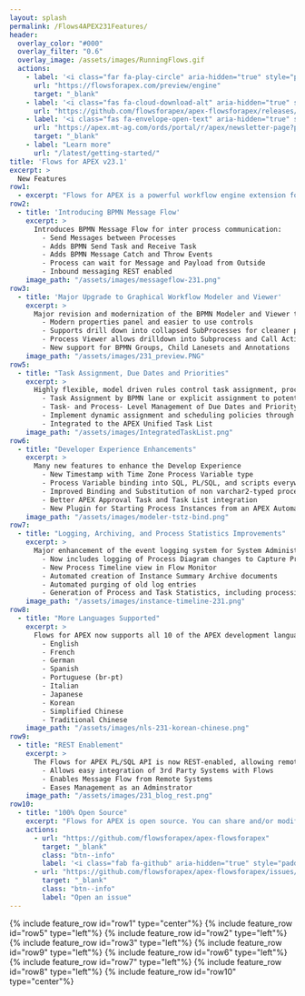```yaml
---
layout: splash
permalink: /Flows4APEX231Features/
header:
  overlay_color: "#000"
  overlay_filter: "0.6"
  overlay_image: /assets/images/RunningFlows.gif
  actions:
    - label: '<i class="far fa-play-circle" aria-hidden="true" style="padding-right: 5px;"></i>Try now'
      url: "https://flowsforapex.com/preview/engine"
      target: "_blank"
    - label: '<i class="fas fa-cloud-download-alt" aria-hidden="true" style="padding-right: 5px;"></i>Download'
      url: "https://github.com/flowsforapex/apex-flowsforapex/releases/download/v23.1/FlowsforAPEX_v23.1.zip"
    - label: '<i class="fas fa-envelope-open-text" aria-hidden="true" style="padding-right: 5px;"></i>Subscribe'
      url: "https://apex.mt-ag.com/ords/portal/r/apex/newsletter-page?p8_source_page=FLOWSFORAPEX"
      target: "_blank"
    - label: "Learn more"
      url: "/latest/getting-started/"
title: 'Flows for APEX v23.1'
excerpt: >
  New Features
row1:
  - excerpt: "Flows for APEX is a powerful workflow engine extension for Oracle APEX applications. Model your business processes with BPMN, develop your process steps in APEX, and monitor your running processes with the Flows for APEX application. Version 23.1 adds powerful new features, speeds application development, and eases adminstration."
row2:
  - title: 'Introducing BPMN Message Flow'
    excerpt: >
      Introduces BPMN Message Flow for inter process communication:
        - Send Messages between Processes
        - Adds BPMN Send Task and Receive Task
        - Adds BPMN Message Catch and Throw Events
        - Process can wait for Message and Payload from Outside
        - Inbound messaging REST enabled
    image_path: "/assets/images/messageflow-231.png"
row3:
  - title: 'Major Upgrade to Graphical Workflow Modeler and Viewer'
    excerpt: >
      Major revision and modernization of the BPMN Modeler and Viewer tools:
        - Modern properties panel and easier to use controls
        - Supports drill down into collapsed SubProcesses for cleaner process models
        - Process Viewer allows drilldown into Subprocess and Call Activity status
        - New support for BPMN Groups, Child Lanesets and Annotations
    image_path: "/assets/images/231_preview.PNG"
row5:
  - title: "Task Assignment, Due Dates and Priorities"
    excerpt: >
      Highly flexible, model driven rules control task assignment, process and task priority, and due dates.
        - Task Assignment by BPMN lane or explicit assignment to potential users and potential groups
        - Task- and Process- Level Management of Due Dates and Priority
        - Implement dynamic assignment and scheduling policies through runtime database access
        - Integrated to the APEX Unified Task List
    image_path: "/assets/images/IntegratedTaskList.png"
row6:
  - title: "Developer Experience Enhancements"
    excerpt: >
      Many new features to enhance the Develop Experience
        - New Timestamp with Time Zone Process Variable type
        - Process Variable binding into SQL, PL/SQL, and scripts everywhere
        - Improved Binding and Substitution of non varchar2-typed process variables
        - Better APEX Approval Task and Task List integration
        - New Plugin for Starting Process Instances from an APEX Automation
    image_path: "/assets/images/modeler-tstz-bind.png"
row7:
  - title: "Logging, Archiving, and Process Statistics Improvements"
    excerpt: >
      Major enhancement of the event logging system for System Administrators
        - Now includes logging of Process Diagram changes to Capture Process Changes
        - New Process Timeline view in Flow Monitor
        - Automated creation of Instance Summary Archive documents
        - Automated purging of old log entries
        - Generation of Process and Task Statistics, including processing and waiting times
    image_path: "/assets/images/instance-timeline-231.png"
row8:
  - title: "More Languages Supported"
    excerpt: >
      Flows for APEX now supports all 10 of the APEX development languages with new Korean, Chinese and Italian translations
        - English
        - French
        - German
        - Spanish
        - Portuguese (br-pt)
        - Italian
        - Japanese
        - Korean
        - Simplified Chinese
        - Traditional Chinese
    image_path: "/assets/images/nls-231-korean-chinese.png"
row9:
  - title: "REST Enablement"
    excerpt: >
      The Flows for APEX PL/SQL API is now REST-enabled, allowing remote execution of all API calls.
        - Allows easy integration of 3rd Party Systems with Flows
        - Enables Message Flow from Remote Systems
        - Eases Management as an Adminstrator
    image_path: "/assets/images/231_blog_rest.png"
row10:
  - title: "100% Open Source"
    excerpt: "Flows for APEX is open source. You can share and/or modify it, always under the adherence of the MIT-license."
    actions:
      - url: "https://github.com/flowsforapex/apex-flowsforapex"
        target: "_blank"
        class: "btn--info"
        label: '<i class="fab fa-github" aria-hidden="true" style="padding-right: 5px;"></i>Browse code'
      - url: "https://github.com/flowsforapex/apex-flowsforapex/issues/new/choose"
        target: "_blank"
        class: "btn--info"
        label: "Open an issue"
---
```

{% include feature_row id="row1" type="center"%}
{% include feature_row id="row5" type="left"%}
{% include feature_row id="row2" type="left"%}
{% include feature_row id="row3" type="left"%}
{% include feature_row id="row9" type="left"%}
{% include feature_row id="row6" type="left"%}
{% include feature_row id="row7" type="left"%}
{% include feature_row id="row8" type="left"%}
{% include feature_row id="row10" type="center"%}